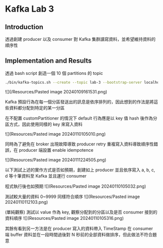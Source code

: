 # Kafka Lab 3

## Introduction

透過創建 producer 以及 consumer 對 Kafka 集群讀寫資料，並希望維持資料的順序性

## Implementation and Results

透過 bash script 創造一個 10 個 partitions 的 topic

```sh
./bin/kafka-topics.sh --create --topic lab-3 --bootstrap-server localhost:8097 --replication-factor 3 --partitions 10
```

![](/Resources/Pasted image 20240109161531.png)

Kafka 預設行為在每一個分區發送出的訊息是依序排列的，因此想到的作法是將這些資料都分配到特定的某一分區

在不配置 customPartitioner 的情況下 default 行為應是以 key 值 hash 後作為分區方式，因此使用同樣的 key 來寫入資料

![](Resources/Pasted image 20240110105010.png)

同時為了避免在 broker 出現故障導致 producer retry 重複寫入資料導致順序性錯誤，在 producer 端設置 enable idempotence

![](Resources/Pasted image 20240111224505.png)

以下測試上述的實作方式是否如預期，創建如上 producer 並且依序寫入 a, b, c, d 等十筆資料至 Kafka 並且運行 consumer

程式執行後也如預期
![](Resources/Pasted image 20240110105032.png)

測試較大量的資料 0~9999 同樣符合順序
![](Resources/Pasted image 20240110112103.png)

(單純觀察) 測試以 value 作為 key, 觀察分配到的分區以及是否 consumer 接到的資料順序
![](Resources/Pasted image 20240110105316.png)

其餘有看到另一方法是在 producer 寫入的資料帶入 TimeStamp 在 consumer 端 buffer 資料並在一段時間過後對 N
秒前的全部資料做排序，但此做法不符合題意


